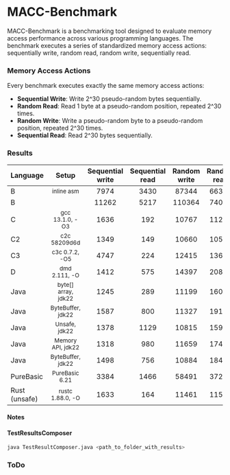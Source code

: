 # MACC-Benchmark

MACC-Benchmark is a benchmarking tool designed to evaluate memory access performance across various programming languages. The benchmark executes a series of standardized memory access actions: sequentially write, random read, random write, sequentially read.

### Memory Access Actions

Every benchmark executes exactly the same memory access actions: 
- **Sequential Write**: Write 2^30 pseudo-random bytes sequentially. 
- **Random Read**: Read 1 byte at a pseudo-random position, repeated 2^30 times.
- **Random Write**: Write a pseudo-random byte to a pseudo-random position, repeated 2^30 times.
- **Sequential Read**: Read 2^30 bytes sequentially.
  
### Results

| Language | Setup | Sequential write | Sequential read | Random write | Random read |
| :--- | :---: | :---: | :---: | :---: | :---: |
| B | <small>inline asm</small> |7974 | 3430 | 87344 | 66361 | 
| B | <small></small> |11262 | 5217 | 110364 | 74002 | 
| C | <small>gcc 13.1.0, -O3</small> |1636 | 192 | 10767 | 11238 | 
| C2 | <small>c2c 58209d6d</small> |1349 | 149 | 10660 | 10542 | 
| C3 | <small>c3c 0.7.2, -O5</small> |4747 | 224 | 12415 | 13653 | 
| D | <small>dmd 2.111, -O</small> |1412 | 575 | 14397 | 20825 | 
| Java | <small>byte[] array, jdk22</small> |1245 | 289 | 11199 | 16018 | 
| Java | <small>ByteBuffer, jdk22</small> |1587 | 800 | 11327 | 19175 | 
| Java | <small>Unsafe, jdk22</small> |1378 | 1129 | 10815 | 15984 | 
| Java | <small>Memory API, jdk22</small> |1318 | 980 | 11659 | 17414 | 
| Java | <small>ByteBuffer, jdk22</small> |1498 | 756 | 10884 | 18482 | 
| PureBasic | <small>PureBasic 6.21</small> |3384 | 1466 | 58491 | 37273 | 
| Rust (unsafe) | <small>rustc 1.88.0, -O</small> |1633 | 164 | 11461 | 11554 |

#### Notes

#### TestResultsComposer
```bash
java TestResultComposer.java <path_to_folder_with_results>
```
### ToDo


